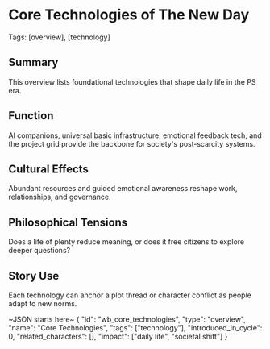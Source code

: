 # Core Technologies of The New Day
Tags: [overview], [technology]

## Summary
This overview lists foundational technologies that shape daily life in the PS era.

## Function
AI companions, universal basic infrastructure, emotional feedback tech, and the project grid provide the backbone for society's post-scarcity systems.

## Cultural Effects
Abundant resources and guided emotional awareness reshape work, relationships, and governance.

## Philosophical Tensions
Does a life of plenty reduce meaning, or does it free citizens to explore deeper questions?

## Story Use
Each technology can anchor a plot thread or character conflict as people adapt to new norms.

~JSON starts here~
{
  "id": "wb_core_technologies",
  "type": "overview",
  "name": "Core Technologies",
  "tags": ["technology"],
  "introduced_in_cycle": 0,
  "related_characters": [],
  "impact": ["daily life", "societal shift"]
}
